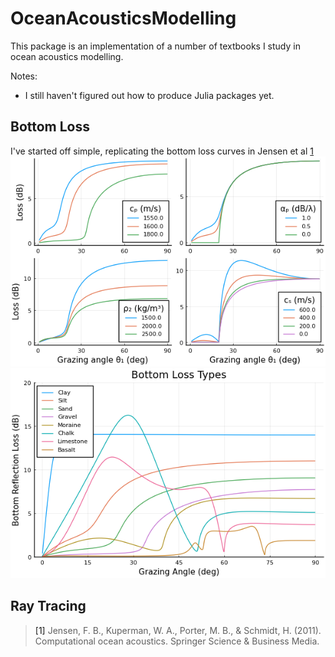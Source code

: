 # OceanAcousticsModelling
This package is an implementation of a number of textbooks I study in ocean acoustics modelling.

Notes:
* I still haven't figured out how to produce Julia packages yet.

## Bottom Loss
I've started off simple, replicating the bottom loss curves in Jensen et al [1](#JensenEtAl)
![](img/BottomLoss_Parameters.png)
![](img/BottomLoss_Types.png)

## Ray Tracing

> <a name="JensenEtAl">[1]</a> Jensen, F. B., Kuperman, W. A., Porter, M. B., & Schmidt, H. (2011). Computational ocean acoustics. Springer Science & Business Media.